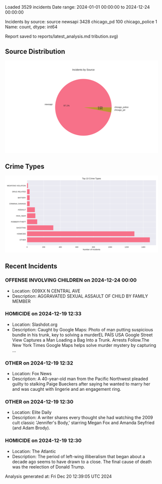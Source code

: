 
Loaded 3529 incidents
Date range: 2024-01-01 00:00:00 to 2024-12-24 00:00:00

Incidents by source:
source
newsapi           3428
chicago_pd         100
chicago_police       1
Name: count, dtype: int64

Report saved to reports/latest_analysis.md
tribution.svg)

## Source Distribution
![Source Distribution](images/source_distribution.svg)

## Crime Types
![Crime Types](images/crime_types.svg)

## Recent Incidents

### OFFENSE INVOLVING CHILDREN on 2024-12-24 00:00
- Location: 009XX N CENTRAL AVE
- Description: AGGRAVATED SEXUAL ASSAULT OF CHILD BY FAMILY MEMBER


### HOMICIDE on 2024-12-19 12:33
- Location: Slashdot.org
- Description: Caught by Google Maps: Photo of man putting suspicious bundle in his trunk, key to solving a murderEL PAÍS USA Google Street View Captures a Man Loading a Bag Into a Trunk. Arrests Follow.The New York Times Google Maps helps solve murder mystery by capturing …


### OTHER on 2024-12-19 12:32
- Location: Fox News
- Description: A 40-year-old man from the Pacific Northwest pleaded guilty to stalking Paige Bueckers after saying he wanted to marry her and was caught with lingerie and an engagement ring.


### OTHER on 2024-12-19 12:30
- Location: Elite Daily
- Description: A writer shares every thought she had watching the 2009 cult classic 'Jennifer's Body,' starring Megan Fox and Amanda Seyfried (and Adam Brody).


### HOMICIDE on 2024-12-19 12:30
- Location: The Atlantic
- Description: The period of left-wing illiberalism that began about a decade ago seems to have drawn to a close. The final cause of death was the reelection of Donald Trump.

Analysis generated at: Fri Dec 20 12:39:05 UTC 2024
